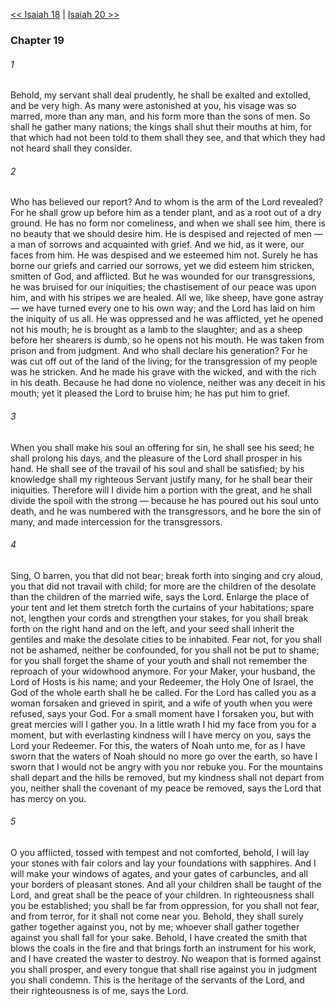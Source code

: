 [<< Isaiah 18](Isaiah%2018)  |  [Isaiah 20 >>](Isaiah%2020)

### Chapter 19
###### 1
Behold, my servant shall deal prudently, he shall be exalted and extolled, and be very high. As many were astonished at you, his visage was so marred, more than any man, and his form more than the sons of men. So shall he gather many nations; the kings shall shut their mouths at him, for that which had not been told to them shall they see, and that which they had not heard shall they consider.

###### 2
Who has believed our report? And to whom is the arm of the Lord revealed? For he shall grow up before him as a tender plant, and as a root out of a dry ground. He has no form nor comeliness, and when we shall see him, there is no beauty that we should desire him. He is despised and rejected of men — a man of sorrows and acquainted with grief. And we hid, as it were, our faces from him. He was despised and we esteemed him not. Surely he has borne our griefs and carried our sorrows, yet we did esteem him stricken, smitten of God, and afflicted. But he was wounded for our transgressions, he was bruised for our iniquities; the chastisement of our peace was upon him, and with his stripes we are healed. All we, like sheep, have gone astray — we have turned every one to his own way; and the Lord has laid on him the iniquity of us all. He was oppressed and he was afflicted, yet he opened not his mouth; he is brought as a lamb to the slaughter; and as a sheep before her shearers is dumb, so he opens not his mouth. He was taken from prison and from judgment. And who shall declare his generation? For he was cut off out of the land of the living; for the transgression of my people was he stricken. And he made his grave with the wicked, and with the rich in his death. Because he had done no violence, neither was any deceit in his mouth; yet it pleased the Lord to bruise him; he has put him to grief.

###### 3
When you shall make his soul an offering for sin, he shall see his seed; he shall prolong his days, and the pleasure of the Lord shall prosper in his hand. He shall see of the travail of his soul and shall be satisfied; by his knowledge shall my righteous Servant justify many, for he shall bear their iniquities. Therefore will I divide him a portion with the great, and he shall divide the spoil with the strong — because he has poured out his soul unto death, and he was numbered with the transgressors, and he bore the sin of many, and made intercession for the transgressors.

###### 4
Sing, O barren, you that did not bear; break forth into singing and cry aloud, you that did not travail with child; for more are the children of the desolate than the children of the married wife, says the Lord. Enlarge the place of your tent and let them stretch forth the curtains of your habitations; spare not, lengthen your cords and strengthen your stakes, for you shall break forth on the right hand and on the left, and your seed shall inherit the gentiles and make the desolate cities to be inhabited. Fear not, for you shall not be ashamed, neither be confounded, for you shall not be put to shame; for you shall forget the shame of your youth and shall not remember the reproach of your widowhood anymore. For your Maker, your husband, the Lord of Hosts is his name; and your Redeemer, the Holy One of Israel, the God of the whole earth shall he be called. For the Lord has called you as a woman forsaken and grieved in spirit, and a wife of youth when you were refused, says your God. For a small moment have I forsaken you, but with great mercies will I gather you. In a little wrath I hid my face from you for a moment, but with everlasting kindness will I have mercy on you, says the Lord your Redeemer. For this, the waters of Noah unto me, for as I have sworn that the waters of Noah should no more go over the earth, so have I sworn that I would not be angry with you nor rebuke you. For the mountains shall depart and the hills be removed, but my kindness shall not depart from you, neither shall the covenant of my peace be removed, says the Lord that has mercy on you.

###### 5
O you afflicted, tossed with tempest and not comforted, behold, I will lay your stones with fair colors and lay your foundations with sapphires. And I will make your windows of agates, and your gates of carbuncles, and all your borders of pleasant stones. And all your children shall be taught of the Lord, and great shall be the peace of your children. In righteousness shall you be established; you shall be far from oppression, for you shall not fear, and from terror, for it shall not come near you. Behold, they shall surely gather together against you, not by me; whoever shall gather together against you shall fall for your sake. Behold, I have created the smith that blows the coals in the fire and that brings forth an instrument for his work, and I have created the waster to destroy. No weapon that is formed against you shall prosper, and every tongue that shall rise against you in judgment you shall condemn. This is the heritage of the servants of the Lord, and their righteousness is of me, says the Lord.